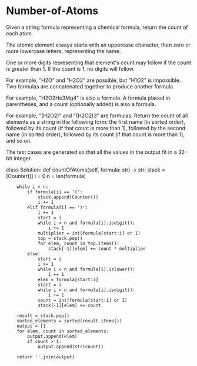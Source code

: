 # Number-of-Atoms

Given a string formula representing a chemical formula, return the count of each atom.

The atomic element always starts with an uppercase character, then zero or more lowercase letters, representing the name.

One or more digits representing that element's count may follow if the count is greater than 1. If the count is 1, no digits will follow.

For example, "H2O" and "H2O2" are possible, but "H1O2" is impossible.
Two formulas are concatenated together to produce another formula.

For example, "H2O2He3Mg4" is also a formula.
A formula placed in parentheses, and a count (optionally added) is also a formula.

For example, "(H2O2)" and "(H2O2)3" are formulas.
Return the count of all elements as a string in the following form: the first name (in sorted order), followed by its count (if that count is more than 1), followed by the second name (in sorted order), followed by its count (if that count is more than 1), and so on.

The test cases are generated so that all the values in the output fit in a 32-bit integer.

class Solution:
    def countOfAtoms(self, formula: str) -> str:
        stack = [Counter()]
        i = 0
        n = len(formula)
        
        while i < n:
            if formula[i] == '(':
                stack.append(Counter())
                i += 1
            elif formula[i] == ')':
                i += 1
                start = i
                while i < n and formula[i].isdigit():
                    i += 1
                multiplier = int(formula[start:i] or 1)
                top = stack.pop()
                for elem, count in top.items():
                    stack[-1][elem] += count * multiplier
            else:
                start = i
                i += 1
                while i < n and formula[i].islower():
                    i += 1
                elem = formula[start:i]
                start = i
                while i < n and formula[i].isdigit():
                    i += 1
                count = int(formula[start:i] or 1)
                stack[-1][elem] += count
        
        result = stack.pop()
        sorted_elements = sorted(result.items())
        output = []
        for elem, count in sorted_elements:
            output.append(elem)
            if count > 1:
                output.append(str(count))
        
        return ''.join(output)
        

